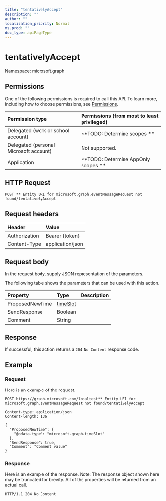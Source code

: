```yaml
---
title: "tentativelyAccept"
description: ""
author: ""
localization_priority: Normal
ms.prod: ""
doc_type: apiPageType
---
```


# tentativelyAccept

Namespace: microsoft.graph



## Permissions
One of the following permissions is required to call this API. To learn more, including how to choose permissions, see [Permissions](/concepts/permissions-reference.md).

|Permission type|Permissions (from most to least privileged)|
|:---|:---|
|Delegated (work or school account)|**TODO: Determine scopes **|
|Delegated (personal Microsoft account)|Not supported.|
|Application|**TODO: Determine AppOnly scopes **|

## HTTP Request
<!-- {
  "blockType": "ignored"
}
-->
``` http
POST ** Entity URI for microsoft.graph.eventMessageRequest not found/tentativelyAccept
```

## Request headers
|Header|Value|
|:---|:---|
|Authorization|Bearer {token}|
|Content-Type|application/json|

## Request body
In the request body, supply JSON representation of the parameters.

The following table shows the parameters that can be used with this action.

|Property|Type|Description|
|:---|:---|:---|
|ProposedNewTime|[timeSlot](../resources/timeslot.md)||
|SendResponse|Boolean||
|Comment|String||



## Response
If successful, this action returns a `204 No Content` response code.

## Example

### Request
Here is an example of the request.
<!-- {
  "blockType": "request",
  "name": "eventmessagerequest_tentativelyaccept"
}
-->
``` http
POST https://graph.microsoft.com/localtest** Entity URI for microsoft.graph.eventMessageRequest not found/tentativelyAccept

Content-type: application/json
Content-length: 136

{
  "ProposedNewTime": {
    "@odata.type": "microsoft.graph.timeSlot"
  },
  "SendResponse": true,
  "Comment": "Comment value"
}
```

### Response
Here is an example of the response. Note: The response object shown here may be truncated for brevity. All of the properties will be returned from an actual call.
<!-- {
  "blockType": "response",
  "truncated": true
}
-->
``` http
HTTP/1.1 204 No Content
```


